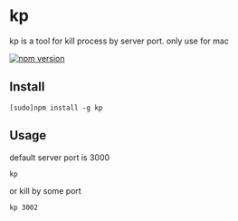 # kp

kp is a tool for kill process by server port. only use for mac

[![npm version](https://badge.fury.io/js/kp.svg)](http://badge.fury.io/js/kp)

## Install

    [sudo]npm install -g kp

## Usage 

default server port is 3000

```
kp
```

or kill by some port


```
kp 3002
```
